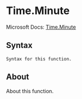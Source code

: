 ---
---

# Time.Minute

Microsoft Docs: [Time.Minute](https://docs.microsoft.com/en-us/powerquery-m/time-minute)

## Syntax

```
Syntax for this function.
```

## About

About this function.

